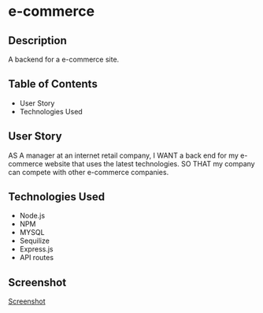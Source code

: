 # e-commerce

## Description
A backend for a e-commerce site.

## Table of Contents
* User Story
* Technologies Used

## User Story
AS A manager at an internet retail company, I WANT a back end for my e-commerce website that uses the latest technologies. SO THAT my company can compete with other e-commerce companies.

## Technologies Used
* Node.js
* NPM
* MYSQL
* Sequilize
* Express.js
* API routes

## Screenshot
[Screenshot](./assets/insomnia.png)